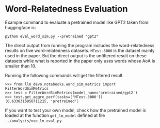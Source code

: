 # Word-Relatedness Evaluation

Example command to evaluate a pretrained model like GPT2 taken from huggingface is:
```
python eval_word_sim.py --pretrained "gpt2"
```
The direct output from running the program includes the word-relatedness results on five word-relatedness datasets.
`MTest-3000` is the dataset mainly used in the paper.
But the direct output is the unfiltered result on these datasets while what is reported in the paper only uses words whose AoA is smaller than 10.

Running the following commands will get the filtered result.
```
>>> from llm_devo.notebooks.word_sim_metrics import FilterWordSimMetrics
>>> test = FilterWordSimMetrics(model_name='pretrained/gpt2')
>>> test.get_aggre_perf(tasks=['MTest-3000'])
(0.6336315956711215, 'pretrained')
```

If you want to test your own model, check how the pretrained model is loaded at the function `get_lm_model` defined at file `../analysis/use_lm_eval.py`.
